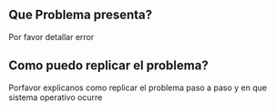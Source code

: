 ## Que Problema presenta?

Por favor detallar error

## Como puedo replicar el problema?

Porfavor explicanos como replicar el problema paso a paso y en que sistema operativo ocurre
